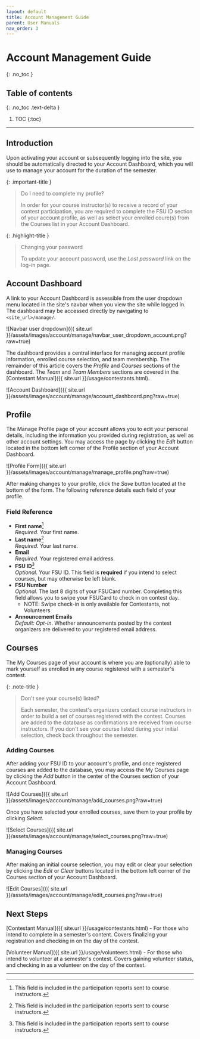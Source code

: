 ```yaml
---
layout: default
title: Account Management Guide
parent: User Manuals
nav_order: 3
---
```


# Account Management Guide
{: .no_toc }

## Table of contents
{: .no_toc .text-delta }

1. TOC
{:toc}

---

## Introduction

Upon activating your account or subsequently logging into the site, you should be automatically directed to your Account Dashboard, which you will use to manage your account for the duration of the semester. 

{: .important-title }
> Do I need to complete my profile?
>
> In order for your course instructor(s) to receive a record of your contest participation, you are required to complete the FSU ID section of your account profile, as well as select your enrolled coure(s) from the Courses list in your Account Dashboard. 

{: .highlight-title }
> Changing your password
>
> To update your account password, use the *Lost password* link on the log-in page. 

## Account Dashboard

A link to your Account Dashboard is assessible from the user dropdown menu located in the site's navbar when you view the site while logged in. The dashboard may be accessed directly by navigating to `<site_url>/manage/`.

![Navbar user dropdown]({{ site.url }}/assets/images/account/manage/navbar_user_dropdown_account.png?raw=true)

The dashboard provides a central interface for managing account profile information, enrolled course selection, and team membership. The remainder of this article covers the *Profile* and *Courses* sections of the dashboard. The *Team* and *Team Members* sections are covered in the [Contestant Manual]({{ site.url }}/usage/contestants.html). 

![Account Dashboard]({{ site.url }}/assets/images/account/manage/account_dashboard.png?raw=true)

## Profile

The Manage Profile page of your account allows you to edit your personal details, including the information you provided during registration, as well as other account settings. You may access the page by clicking the *Edit* button located in the bottom left corner of the Profile section of your Account Dashboard.

![Profile Form]({{ site.url }}/assets/images/account/manage/manage_profile.png?raw=true)

After making changes to your profile, click the *Save* button located at the bottom of the form. The following reference details each field of your profile.

### Field Reference

- **First name**[^1]  
    *Required*. Your first name.
- **Last name**[^1]  
    *Required*. Your last name. 
- **Email**  
    *Required*. Your registered email address. 
- **FSU ID**[^1]  
    *Optional*. Your FSU ID. This field is **required** if you intend to select courses, but may otherwise be left blank.
- **FSU Number**  
    *Optional*. The last 8 digits of your FSUCard number. Completing this field allows you to swipe your FSUCard to check in on contest day.  
    - NOTE: Swipe check-in is only available for Contestants, not Volunteers
- **Announcement Emails**  
    *Default: Opt-in*. Whether announcements posted by the contest organizers are delivered to your registered email address.

## Courses

The My Courses page of your account is where you are (optionally) able to mark yourself as enrolled in any course registered with a semester's contest.

{: .note-title }
> Don't see your course(s) listed?
>
> Each semester, the contest's organizers contact course instructors in order to build a set of courses registered with the contest. Courses are added to the database as confirmations are received from course instructors. If you don't see your course listed during your initial selection, check back throughout the semester.

### Adding Courses

After adding your FSU ID to your account's profile, and once registered courses are added to the database, you may access the My Courses page by clicking the *Add* button in the center of the Courses section of your Account Dashboard.

![Add Courses]({{ site.url }}/assets/images/account/manage/add_courses.png?raw=true)

Once you have selected your enrolled courses, save them to your profile by clicking *Select*.

![Select Courses]({{ site.url }}/assets/images/account/manage/select_courses.png?raw=true)

### Managing Courses

After making an initial course selection, you may edit or clear your selection by clicking the *Edit* or *Clear* buttons located in the bottom left corner of the Courses section of your Account Dashboard.

![Edit Courses]({{ site.url }}/assets/images/account/manage/edit_courses.png?raw=true)

## Next Steps

[Contestant Manual]({{ site.url }}/usage/contestants.html) - For those who intend to complete in a semester's content. Covers finalizing your registration and checking in on the day of the contest.

[Volunteer Manual]({{ site.url }}/usage/volunteers.html) - For those who intend to volunteer at a semester's contest. Covers gaining volunteer status, and checking in as a volunteer on the day of the contest.

---
[^1]: This field is included in the participation reports sent to course instructors.
